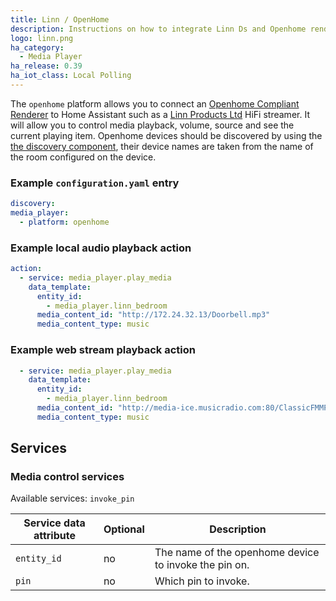 ```yaml
---
title: Linn / OpenHome
description: Instructions on how to integrate Linn Ds and Openhome renderers into Home Assistant.
logo: linn.png
ha_category:
  - Media Player
ha_release: 0.39
ha_iot_class: Local Polling
---
```


The `openhome` platform allows you to connect an [Openhome Compliant Renderer](http://openhome.org/) to Home Assistant such as a [Linn Products Ltd](https://www.linn.co.uk) HiFi streamer. It will allow you to control media playback, volume, source and see the current playing item. Openhome devices should be discovered by using the [the discovery component](/integrations/discovery/), their device names are taken from the name of the room configured on the device.

### Example `configuration.yaml` entry

```yaml
discovery:
media_player:
  - platform: openhome
```

### Example local audio playback action

```yaml
action:
  - service: media_player.play_media
    data_template:
      entity_id:
        - media_player.linn_bedroom
      media_content_id: "http://172.24.32.13/Doorbell.mp3"
      media_content_type: music
```

### Example web stream playback action

```yaml
  - service: media_player.play_media
    data_template:
      entity_id:
        - media_player.linn_bedroom
      media_content_id: "http://media-ice.musicradio.com:80/ClassicFMMP3"
      media_content_type: music
```

## Services

### Media control services
Available services: `invoke_pin`

| Service data attribute | Optional | Description                                      |
| ---------------------- | -------- | ------------------------------------------------ |
| `entity_id`            |      no | The name of the openhome device to invoke the pin on.|
| `pin`                  |      no | Which pin to invoke.                              |
